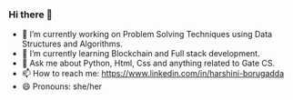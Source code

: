 ### Hi there 👋


- 🔭 I’m currently working on Problem Solving Techniques using Data Structures and Algorithms.
- 🌱 I’m currently learning Blockchain and Full stack development.
- 💬 Ask me about Python, Html, Css and anything related to Gate CS. 
- 📫 How to reach me: https://www.linkedin.com/in/harshini-borugadda
- 😄 Pronouns: she/her

